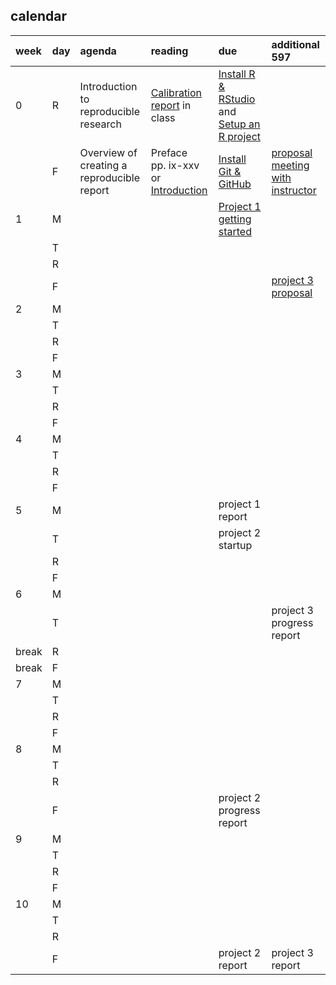 
## calendar

| week  | day | agenda                                     | reading                                                                       | due                                                                                                    | additional 597                                                |
| :---- | :-- | :----------------------------------------- | :---------------------------------------------------------------------------- | :----------------------------------------------------------------------------------------------------- | :------------------------------------------------------------ |
| 0     | R   | Introduction to reproducible research      | [Calibration report](resources/readings/calibration-report.pdf) in class      | [Install R & RStudio](cm0010_install-R-RStudio.md) and [Setup an R project](cm0011_setup-R-project.md) |                                                               |
|       | F   | Overview of creating a reproducible report | Preface pp. ix-xxv or [Introduction](http://r4ds.had.co.nz/introduction.html) | [Install Git & GitHub](cm0012_setup-git.md)                                                            | [proposal meeting with instructor](cm7301_project-3_start.md) |
| 1     | M   |                                            |                                                                               | [Project 1 getting started](cm7101_project-1_start.md)                                                 |                                                               |
|       | T   |                                            |                                                                               |                                                                                                        |                                                               |
|       | R   |                                            |                                                                               |                                                                                                        |                                                               |
|       | F   |                                            |                                                                               |                                                                                                        | [project 3 proposal](cm7301_project-3_start.md)               |
| 2     | M   |                                            |                                                                               |                                                                                                        |                                                               |
|       | T   |                                            |                                                                               |                                                                                                        |                                                               |
|       | R   |                                            |                                                                               |                                                                                                        |                                                               |
|       | F   |                                            |                                                                               |                                                                                                        |                                                               |
| 3     | M   |                                            |                                                                               |                                                                                                        |                                                               |
|       | T   |                                            |                                                                               |                                                                                                        |                                                               |
|       | R   |                                            |                                                                               |                                                                                                        |                                                               |
|       | F   |                                            |                                                                               |                                                                                                        |                                                               |
| 4     | M   |                                            |                                                                               |                                                                                                        |                                                               |
|       | T   |                                            |                                                                               |                                                                                                        |                                                               |
|       | R   |                                            |                                                                               |                                                                                                        |                                                               |
|       | F   |                                            |                                                                               |                                                                                                        |                                                               |
| 5     | M   |                                            |                                                                               | project 1 report                                                                                       |                                                               |
|       | T   |                                            |                                                                               | project 2 startup                                                                                      |                                                               |
|       | R   |                                            |                                                                               |                                                                                                        |                                                               |
|       | F   |                                            |                                                                               |                                                                                                        |                                                               |
| 6     | M   |                                            |                                                                               |                                                                                                        |                                                               |
|       | T   |                                            |                                                                               |                                                                                                        | project 3 progress report                                     |
| break | R   |                                            |                                                                               |                                                                                                        |                                                               |
| break | F   |                                            |                                                                               |                                                                                                        |                                                               |
| 7     | M   |                                            |                                                                               |                                                                                                        |                                                               |
|       | T   |                                            |                                                                               |                                                                                                        |                                                               |
|       | R   |                                            |                                                                               |                                                                                                        |                                                               |
|       | F   |                                            |                                                                               |                                                                                                        |                                                               |
| 8     | M   |                                            |                                                                               |                                                                                                        |                                                               |
|       | T   |                                            |                                                                               |                                                                                                        |                                                               |
|       | R   |                                            |                                                                               |                                                                                                        |                                                               |
|       | F   |                                            |                                                                               | project 2 progress report                                                                              |                                                               |
| 9     | M   |                                            |                                                                               |                                                                                                        |                                                               |
|       | T   |                                            |                                                                               |                                                                                                        |                                                               |
|       | R   |                                            |                                                                               |                                                                                                        |                                                               |
|       | F   |                                            |                                                                               |                                                                                                        |                                                               |
| 10    | M   |                                            |                                                                               |                                                                                                        |                                                               |
|       | T   |                                            |                                                                               |                                                                                                        |                                                               |
|       | R   |                                            |                                                                               |                                                                                                        |                                                               |
|       | F   |                                            |                                                                               | project 2 report                                                                                       | project 3 report                                              |
